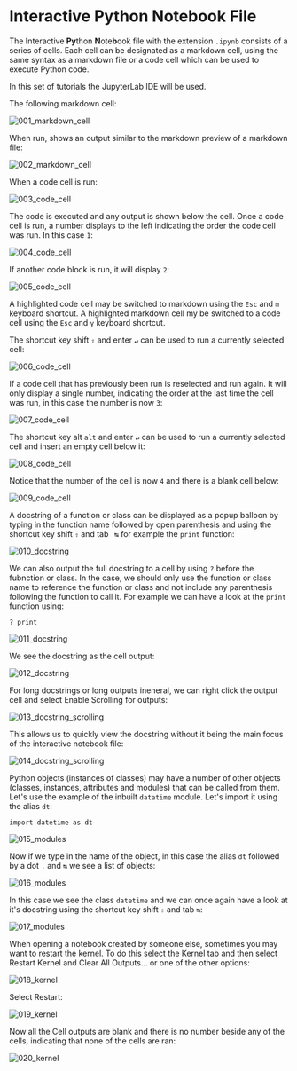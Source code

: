 # Interactive Python Notebook File

The **I**nteractive **Py**thon **N**ote**b**ook file with the extension ```.ipynb``` consists of a series of cells. Each cell can be designated as a markdown cell, using the same syntax as a markdown file or a code cell which can be used to execute Python code.

In this set of tutorials the JupyterLab IDE will be used.

The following markdown cell:

![001_markdown_cell](./images/001_markdown_cell.PNG)

When run, shows an output similar to the markdown preview of a markdown file:

![002_markdown_cell](./images/002_markdown_cell.PNG)

When a code cell is run:

![003_code_cell](./images/003_code_cell.PNG)

The code is executed and any output is shown below the cell. Once a code cell is run, a number displays to the left indicating the order the code cell was run. In this case ```1```:

![004_code_cell](./images/004_code_cell.PNG)

If another code block is run, it will display ```2```:

![005_code_cell](./images/005_code_cell.PNG)

A highlighted code cell may be switched to markdown using the ```Esc``` and ```m``` keyboard shortcut. A highlighted markdown cell my be switched to a code cell using the ```Esc``` and ```y``` keyboard shortcut.

The shortcut key shift ```⇧``` and enter ```↵``` can be used to run a currently selected cell:

![006_code_cell](./images/006_code_cell.PNG)

If a code cell that has previously been run is reselected and run again. It will only display a single number, indicating the order at the last time the cell was run, in this case the number is now ```3```: 

![007_code_cell](./images/007_code_cell.PNG)

The shortcut key alt ```alt``` and enter ```↵``` can be used to run a currently selected cell and insert an empty cell below it:

![008_code_cell](./images/008_code_cell.PNG)

Notice that the number of the cell is now ```4``` and there is a blank cell below:

![009_code_cell](./images/009_code_cell.PNG)

A docstring of a function or class can be displayed as a popup balloon by typing in the function name followed by open parenthesis and using the shortcut key shift ```⇧``` and tab ``` ↹``` for example the ```print``` function:

![010_docstring](./images/010_docstring.PNG)

We can also output the full docstring to a cell by using ```?``` before the fubnction or class. In the case, we should only use the function or class name to reference the function or class and not include any parenthesis following the function to call it. For example we can have a look at the ```print``` function using:

```
? print
```

![011_docstring](./images/011_docstring.PNG)

We see the docstring as the cell output:

![012_docstring](./images/012_docstring.PNG)

For long docstrings or long outputs ineneral, we can right click the output cell and select Enable Scrolling for outputs:

![013_docstring_scrolling](./images/013_docstring_scrolling.PNG)

This allows us to quickly view the docstring without it being the main focus of the interactive notebook file:

![014_docstring_scrolling](./images/014_docstring_scrolling.PNG)

Python objects (instances of classes) may have a number of other objects (classes, instances, attributes and modules) that can be called from them. Let's use the example of the inbuilt ```datatime``` module. Let's import it using the alias ```dt```:

```
import datetime as dt
```

![015_modules](./images/015_modules.PNG)

Now if we type in the name of the object, in this case the alias ```dt``` followed by a dot ```.``` and ```↹``` we see a list of objects:

![016_modules](./images/016_modules.PNG)

In this case we see the class ```datetime``` and we can once again have a look at it's docstring using the shortcut key shift ```⇧``` and tab ```↹```:

![017_modules](./images/017_modules.PNG)

When opening a notebook created by someone else, sometimes you may want to restart the kernel. To do this select the Kernel tab and then select Restart Kernel and Clear All Outputs... or one of the other options:

![018_kernel](./images/018_kernel.PNG)

Select Restart:

![019_kernel](./images/019_kernel.PNG)

Now all the Cell outputs are blank and there is no number beside any of the cells, indicating that none of the cells are ran:

![020_kernel](./images/020_kernel.PNG)
